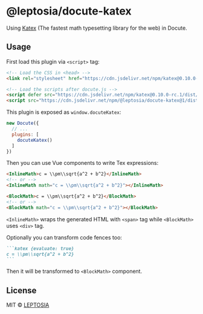 # @leptosia/docute-katex

Using [Katex](https://katex.org/) (The fastest math typesetting library for the web) in Docute.

## Usage

First load this plugin via `<script>` tag:

```html
<!-- Load the CSS in <head> -->
<link rel="stylesheet" href="https://cdn.jsdelivr.net/npm/katex@0.10.0-rc.1/dist/katex.min.css">

<!-- Load the scripts after docute.js -->
<script defer src="https://cdn.jsdelivr.net/npm/katex@0.10.0-rc.1/dist/katex.min.js"></script>
<script src="https://cdn.jsdelivr.net/npm/@leptosia/docute-katex@1/dist/index.min.js"></script>
```

This plugin is exposed as `window.docuteKatex`:

```js
new Docute({
  // ...
  plugins: [
    docuteKatex()
  ]
})
```

Then you can use Vue components to write Tex expressions:

````html
<InlineMath>c = \\pm\\sqrt{a^2 + b^2}</InlineMath>
<!-- or -->
<InlineMath math="c = \\pm\\sqrt{a^2 + b^2}"></InlineMath>

<BlockMath>c = \\pm\\sqrt{a^2 + b^2}</BlockMath>
<!-- or -->
<BlockMath math="c = \\pm\\sqrt{a^2 + b^2}"></BlockMath>
````

`<InlineMath>` wraps the generated HTML with `<span>` tag while `<BlockMath>` uses `<div>` tag.

Optionally you can transform code fences too:

````markdown
```katex {evaluate: true}
c = \\pm\\sqrt{a^2 + b^2}
```
````

Then it will be transformed to `<BlockMath>` component.

## License

MIT &copy; [LEPTOSIA](https://leptosia.org)